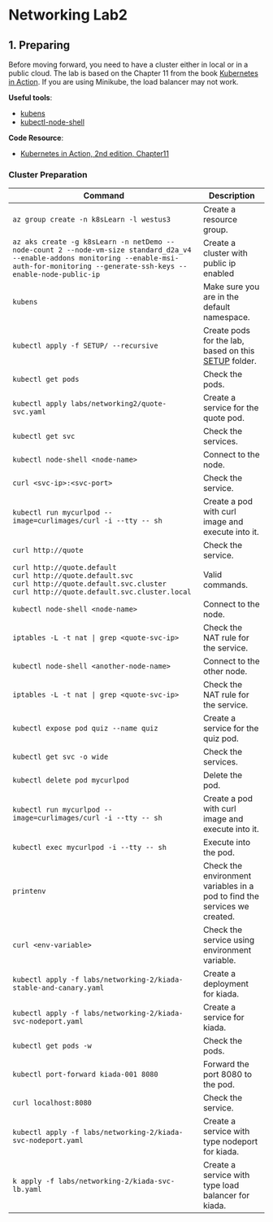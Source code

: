 # Networking Lab2

## 1. Preparing

Before moving forward, you need to have a cluster either in local or in a public cloud. The lab is based on the Chapter 11 from the book [Kubernetes in Action](https://www.manning.com/books/kubernetes-in-action). If you are using Minikube, the load balancer may not work.

**Useful tools**:

- [kubens](https://github.com/ahmetb/kubectx)
- [kubectl-node-shell](https://github.com/kvaps/kubectl-node-shell)

**Code Resource**:

- [Kubernetes in Action, 2nd edition, Chapter11](https://github.com/luksa/kubernetes-in-action-2nd-edition/tree/master/Chapter11)

### Cluster Preparation

| Command                                                                                                                                                                                      | Description                                                                                                                                   |
| -------------------------------------------------------------------------------------------------------------------------------------------------------------------------------------------- | --------------------------------------------------------------------------------------------------------------------------------------------- |
| `az group create -n k8sLearn -l westus3`                                                                                                                                                     | Create a resource group.                                                                                                                      |
| `az aks create -g k8sLearn -n netDemo --node-count 2 --node-vm-size standard_d2a_v4 --enable-addons monitoring --enable-msi-auth-for-monitoring --generate-ssh-keys --enable-node-public-ip` | Create a cluster with public ip enabled                                                                                                       |
| `kubens`                                                                                                                                                                                     | Make sure you are in the default namespace.                                                                                                   |
| `kubectl apply -f SETUP/ --recursive`                                                                                                                                                        | Create pods for the lab, based on this [SETUP](https://github.com/luksa/kubernetes-in-action-2nd-edition/tree/master/Chapter11/SETUP) folder. |
| `kubectl get pods`                                                                                                                                                                           | Check the pods.                                                                                                                               |
| `kubectl apply labs/networking2/quote-svc.yaml`                                                                                                                                              | Create a service for the quote pod.                                                                                                           |
| `kubectl get svc`                                                                                                                                                                            | Check the services.                                                                                                                           |
| `kubectl node-shell <node-name>`                                                                                                                                                             | Connect to the node.                                                                                                                          |
| `curl <svc-ip>:<svc-port>`                                                                                                                                                                   | Check the service.                                                                                                                            |
| `kubectl run mycurlpod --image=curlimages/curl -i --tty -- sh`                                                                                                                               | Create a pod with curl image and execute into it.                                                                                             |
| `curl http://quote`                                                                                                                                                                          | Check the service.                                                                                                                            |
| `curl http://quote.default`<br/> `curl http://quote.default.svc`<br/> `curl http://quote.default.svc.cluster`<br/> `curl http://quote.default.svc.cluster.local`                             | Valid commands.                                                                                                                               |
| `kubectl node-shell <node-name>`                                                                                                                                                             | Connect to the node.                                                                                                                          |
| `iptables -L -t nat \| grep <quote-svc-ip>`                                                                                                                                                  | Check the NAT rule for the service.                                                                                                           |
| `kubectl node-shell <another-node-name>`                                                                                                                                                     | Connect to the other node.                                                                                                                    |
| `iptables -L -t nat \| grep <quote-svc-ip>`                                                                                                                                                  | Check the NAT rule for the service.                                                                                                           |
| `kubectl expose pod quiz --name quiz`                                                                                                                                                        | Create a service for the quiz pod.                                                                                                            |
| `kubectl get svc -o wide`                                                                                                                                                                    | Check the services.                                                                                                                           |
| `kubectl delete pod mycurlpod`                                                                                                                                                               | Delete the pod.                                                                                                                               |
| `kubectl run mycurlpod --image=curlimages/curl -i --tty -- sh`                                                                                                                               | Create a pod with curl image and execute into it.                                                                                             |
| `kubectl exec mycurlpod -i --tty -- sh`                                                                                                                                                      | Execute into the pod.                                                                                                                         |
| `printenv`                                                                                                                                                                                   | Check the environment variables in a pod to find the services we created.                                                                     |
| `curl <env-variable>`                                                                                                                                                                        | Check the service using environment variable.                                                                                                 |
| `kubectl apply -f labs/networking-2/kiada-stable-and-canary.yaml`                                                                                                                            | Create a deployment for kiada.                                                                                                                |
| `kubectl apply -f labs/networking-2/kiada-svc-nodeport.yaml`                                                                                                                                 | Create a service for kiada.                                                                                                                   |
| `kubectl get pods -w`                                                                                                                                                                        | Check the pods.                                                                                                                               |
| `kubectl port-forward kiada-001 8080`                                                                                                                                                        | Forward the port 8080 to the pod.                                                                                                             |
| `curl localhost:8080`                                                                                                                                                                        | Check the service.                                                                                                                            |
| `kubectl apply -f labs/networking-2/kiada-svc-nodeport.yaml`                                                                                                                                 | Create a service with type nodeport for kiada.                                                                                                |
| `k apply -f labs/networking-2/kiada-svc-lb.yaml`                                                                                                                                             | Create a service with type load balancer for kiada.                                                                                           |
